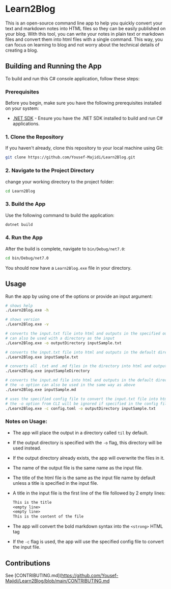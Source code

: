 # Learn2Blog

This is an open-source command line app to help you quickly convert your text and markdown notes into HTML files so they can be easily published on your blog.
With this tool, you can write your notes in plain text or markdown files and convert them into html files with a single command. This way, you can focus on learning to blog and not worry about the technical details of creating a blog.

## Building and Running the App

To build and run this C# console application, follow these steps:

### Prerequisites

Before you begin, make sure you have the following prerequisites installed on your system:

-   [.NET SDK](https://dotnet.microsoft.com/en-us/download) - Ensure you have the .NET SDK installed to build and run C# applications.

### 1. Clone the Repository

If you haven't already, clone this repository to your local machine using Git:

```bash
git clone https://github.com/Yousef-Majidi/Learn2Blog.git
```

### 2. Navigate to the Project Directory

change your working directory to the project folder:

```bash
cd Learn2Blog
```

### 3. Build the App

Use the following command to build the application:

```bash
dotnet build
```

### 4. Run the App

After the build is complete, navigate to `bin/Debug/net7.0`:

```bash
cd bin/Debug/net7.0
```

You should now have a `Learn2Blog.exe` file in your directory.

## Usage

Run the app by using one of the options or provide an input argument:

```bash
# shows help
./Learn2Blog.exe -h
```

```bash
# shows version
./Learn2Blog.exe -v
```

```bash
# converts the input.txt file into html and outputs in the specified output directory
# can also be used with a directory as the input
./Learn2Blog.exe -o outputDirectory inputSample.txt
```

```bash
# converts the input.txt file into html and outputs in the default directory
./Learn2Blog.exe inputSample.txt
```

```bash
# converts all .txt and .md files in the directory into html and outputs in the default directory, unless specified with the -o flag
./Learn2Blog.exe inputSampleDirectory
```

```bash
# converts the input.md file into html and outputs in the default directory
# the -o option can also be used in the same way as above
./Learn2Blog.exe inputSample.md
```

```bash
# uses the specified config file to convert the input.txt file into html and outputs in the default directory
# the -o option from CLI will be ignored if specified in the config file
./Learn2Blog.exe -c config.toml -o outputDirectory inputSample.txt
```

### Notes on Usage:

-   The app will place the output in a directory called `til` by default.
-   If the output directory is specified with the `-o` flag, this directory will be used instead.
-   If the output directory already exists, the app will overwrite the files in it.
-   The name of the output file is the same name as the input file.
-   The title of the html file is the same as the input file name by default unless a title is specified in the input file.
-   A title in the input file is the first line of the file followed by 2 empty lines:

    ```txt
    This is the title
    <empty line>
    <empty line>
    This is the content of the file
    ```

-   The app will convert the bold markdown syntax into the `<strong>` HTML tag
-   If the `-c` flag is used, the app will use the specified config file to convert the input file.

## Contributions
See [CONTRIBUTING.md](https://github.com/Yousef-Majidi/Learn2Blog/blob/main/CONTRIBUTING.md
